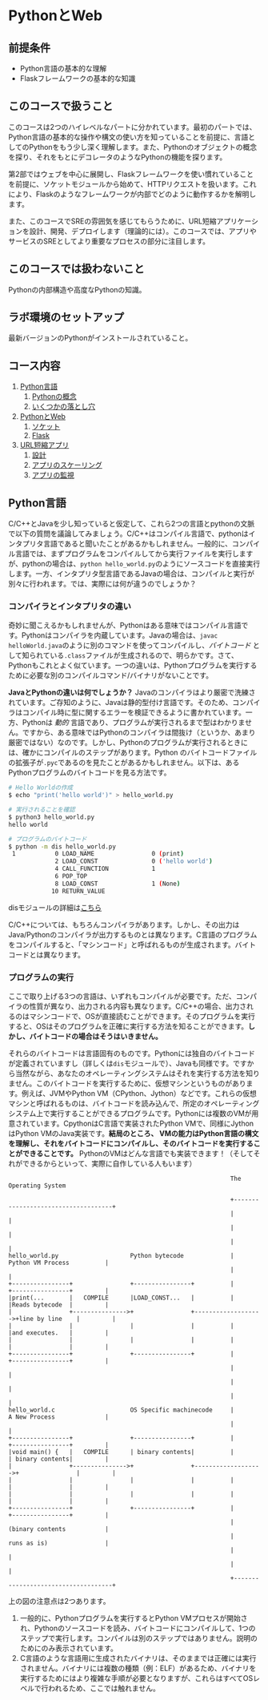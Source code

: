 # PythonとWeb

## 前提条件

- Python言語の基本的な理解
- Flaskフレームワークの基本的な知識

## このコースで扱うこと

このコースは2つのハイレベルなパートに分かれています。最初のパートでは、Python言語の基本的な操作や構文の使い方を知っていることを前提に、言語としてのPythonをもう少し深く理解します。また、Pythonのオブジェクトの概念を探り、それをもとにデコレータのようなPythonの機能を探ります。

第2部ではウェブを中心に展開し、Flaskフレームワークを使い慣れていることを前提に、ソケットモジュールから始めて、HTTPリクエストを扱います。これにより、Flaskのようなフレームワークが内部でどのように動作するかを解明します。

また、このコースでSREの雰囲気を感じてもらうために、URL短縮アプリケーションを設計、開発、デプロイします（理論的には）。このコースでは、アプリやサービスのSREとしてより重要なプロセスの部分に注目します。

## このコースでは扱わないこと

Pythonの内部構造や高度なPythonの知識。

## ラボ環境のセットアップ

最新バージョンのPythonがインストールされていること。

## コース内容

1. [Python言語](/python_web/intro/#the-python-language/)
      1. [Pythonの概念](/python_web/python-concepts/)
      2. [いくつかの落とし穴](/python_web/python-concepts/#some-gotchas)
2. [PythonとWeb](/python_web/python-web-flask/)
      1. [ソケット](/python_web/python-web-flask/#sockets)
      2. [Flask](/python_web/python-web-flask/#flask)
3. [URL短縮アプリ](/python_web/url-shorten-app/)
      1. [設計](/python_web/url-shorten-app/#design)
      2. [アプリのスケーリング](/python_web/sre-conclusion/#scaling-the-app)
      3. [アプリの監視](/python_web/sre-conclusion/#monitoring-strategy)

## Python言語

C/C++とJavaを少し知っていると仮定して、これら2つの言語とpythonの文脈で以下の質問を議論してみましょう。C/C++はコンパイル言語で、pythonはインタプリタ言語であると聞いたことがあるかもしれません。一般的に、コンパイル言語では、まずプログラムをコンパイルしてから実行ファイルを実行しますが、pythonの場合は、`python hello_world.py`のようにソースコードを直接実行します。一方、インタプリタ型言語であるJavaの場合は、コンパイルと実行が別々に行われます。では、実際には何が違うのでしょうか？

### コンパイラとインタプリタの違い

奇妙に聞こえるかもしれませんが、Pythonはある意味ではコンパイル言語です。Pythonはコンパイラを内蔵しています。Javaの場合は、`javac helloWorld.java`のように別のコマンドを使ってコンパイルし、_バイトコード_ として知られている`.class`ファイルが生成されるので、明らかです。さて、Pythonもこれとよく似ています。一つの違いは、Pythonプログラムを実行するために必要な別のコンパイルコマンド/バイナリがないことです。

**JavaとPythonの違いは何でしょうか？**
Javaのコンパイラはより厳密で洗練されています。ご存知のように、Javaは静的型付け言語です。そのため、コンパイラはコンパイル時に型に関するエラーを検証できるように書かれています。一方、Pythonは _動的_ 言語であり、プログラムが実行されるまで型はわかりません。ですから、ある意味ではPythonのコンパイラは間抜け（というか、あまり厳密ではない）なのです。しかし、Pythonのプログラムが実行されるときには、確かにコンパイルのステップがあります。Python のバイトコードファイルの拡張子が`.pyc`であるのを見たことがあるかもしれません。以下は、あるPythonプログラムのバイトコードを見る方法です。

```bash
# Hello Worldの作成
$ echo "print('hello world')" > hello_world.py

# 実行されることを確認
$ python3 hello_world.py
hello world

# プログラムのバイトコード
$ python -m dis hello_world.py
 1           0 LOAD_NAME                0 (print)
             2 LOAD_CONST               0 ('hello world')
             4 CALL_FUNCTION            1
             6 POP_TOP
             8 LOAD_CONST               1 (None)
            10 RETURN_VALUE
```

disモジュールの詳細は[こちら](https://docs.python.org/ja/3/library/dis.html)

C/C++については、もちろんコンパイラがあります。しかし、その出力はJava/Pythonのコンパイラが出力するものとは異なります。C言語のプログラムをコンパイルすると、「マシンコード」と呼ばれるものが生成されます。バイトコードとは異なります。

### プログラムの実行

ここで取り上げる3つの言語は、いずれもコンパイルが必要です。ただ、コンパイラの性質が異なり、出力される内容も異なります。C/C++の場合、出力されるのはマシンコードで、OSが直接読むことができます。そのプログラムを実行すると、OSはそのプログラムを正確に実行する方法を知ることができます。**しかし、バイトコードの場合はそうはいきません。**

それらのバイトコードは言語固有のものです。Pythonには独自のバイトコードが定義されていますし（詳しくは`dis`モジュールで）、Javaも同様です。ですから当然ながら、あなたのオペレーティングシステムはそれを実行する方法を知りません。このバイトコードを実行するために、仮想マシンというものがあります。例えば、JVMやPython VM（CPython、Jython）などです。これらの仮想マシンと呼ばれるものは、バイトコードを読み込んで、所定のオペレーティングシステム上で実行することができるプログラムです。Pythonには複数のVMが用意されています。CpythonはC言語で実装されたPython VMで、同様にJythonはPython VMのJava実装です。**結局のところ、 VMの能力はPython言語の構文を理解し、それをバイトコードにコンパイルし、そのバイトコードを実行することができることです。** PythonのVMはどんな言語でも実装できます！（そしてそれができるからといって、実際に自作している人もいます）

```
                                                              The Operating System

                                                              +------------------------------------+
                                                              |                                    |
                                                              |                                    |
                                                              |                                    |
hello_world.py                    Python bytecode             |         Python VM Process          |
                                                              |                                    |
+----------------+                +----------------+          |         +----------------+         |
|print(...       |   COMPILE      |LOAD_CONST...   |          |         |Reads bytecode  |         |
|                +--------------->+                +------------------->+line by line    |         |
|                |                |                |          |         |and executes.   |         |
|                |                |                |          |         |                |         |
+----------------+                +----------------+          |         +----------------+         |
                                                              |                                    |
                                                              |                                    |
                                                              |                                    |
hello_world.c                     OS Specific machinecode     |         A New Process              |
                                                              |                                    |
+----------------+                +----------------+          |         +----------------+         |
|void main() {   |   COMPILE      | binary contents|          |         | binary contents|         |
|                +--------------->+                +------------------->+                |         |
|                |                |                |          |         |                |         |
|                |                |                |          |         |                |         |
+----------------+                +----------------+          |         +----------------+         |
                                                              |         (binary contents           |
                                                              |         runs as is)                |
                                                              |                                    |
                                                              |                                    |
                                                              +------------------------------------+
```

上の図の注意点は2つあります。

1. 一般的に、Pythonプログラムを実行するとPython VMプロセスが開始され、Pythonのソースコードを読み、バイトコードにコンパイルして、1つのステップで実行します。コンパイルは別のステップではありません。説明のためにのみ表示されています。
2. C言語のような言語用に生成されたバイナリは、そのままでは正確には実行されません。バイナリには複数の種類（例：ELF）があるため、バイナリを実行するためにはより複雑な手順が必要となりますが、これらはすべてOSレベルで行われるため、ここでは触れません。

